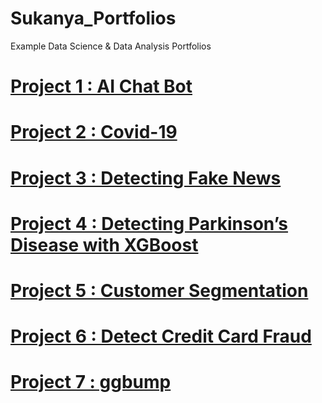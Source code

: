 # Sukanya_Portfolios
Example Data Science &amp; Data Analysis Portfolios
# [Project 1 : AI Chat Bot](https://github.com/SukanyaDedkaew/Sukanya_Portfolios/blob/main/%20AI_Chat_Bot.ipynb)

# [Project 2 : Covid-19](https://github.com/SukanyaDedkaew/Sukanya_Portfolios/blob/main/Covid-19.ipynb)

# [Project 3 : Detecting Fake News](https://github.com/SukanyaDedkaew/Sukanya_Portfolios/blob/main/Detecting_Fake_News.ipynb)

# [Project 4 : Detecting Parkinson’s Disease with XGBoost](https://github.com/SukanyaDedkaew/Sukanya_Portfolios/blob/main/Detecting_Parkinson%E2%80%99s_Disease_with_XGBoost.ipynb)

# [Project 5 : Customer Segmentation](https://github.com/SukanyaDedkaew/Sukanya_Portfolios/blob/main/Customer_Segmentation.R)

# [Project 6 : Detect Credit Card Fraud](https://github.com/SukanyaDedkaew/Sukanya_Portfolios/blob/main/Detect_Credit_Card_Fraud.R)

# [Project 7 : ggbump](https://github.com/SukanyaDedkaew/Sukanya_Portfolios/blob/main/ggbump.R)

